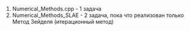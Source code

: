 1) Numerical_Methods.cpp - 1 задача
2) Numerical_Methods_SLAE - 2 задача, пока что реализован только Метод Зейделя (итерационный метод)

